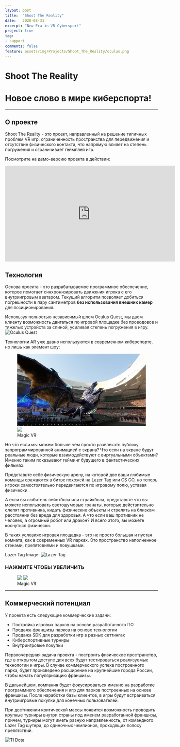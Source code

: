 ```yaml
---
layout: post
title:  "Shoot The Reality"
date:   2020-08-31
excerpt: "New Era in VR Cybersport"
project: true
tag: 
- support
comments: false
feature: assets/img/Projects/Shoot_The_Reality/oculus.png
---
```


# Shoot The Reality
# Новое слово в мире киберспорта!

---

## О проекте
Shoot The Reality - это проект, направленный на решение типичных проблем VR игр: ограниченность пространства для передвижения и отсутствие физического контакта, что напрямую влияет на степень погружения и ограничивает геймплей игр.

Посмотрите на демо-версию проекта в действии: 
<iframe width="560" height="315" src="https://www.youtube.com/embed/wMhThfyAqOY" frameborder="0" allowfullscreen> </iframe>

## Технология
Основа проекта - это разрабатываемое программное обеспечение, которое помогает синхронизировать движения игрока с его внутриигровым аватаром. Текущий алгоритм позволяет добиться погрешности в пару сантиметров **без использования внешних камер** для позиционирования. 

Используя полностью независимый шлем Oculus Quest, мы даем клиенту возможность двигаться по игровой площадке без проводовов и тяжелых устройств за спиной, усиливая степень погружения в игру.
![Oculus Quest]({{site.url}}/assets/img/Projects/Shoot_The_Reality/oculus.png)

Технологии AR уже давно используются в современном киберспорте, но лишь как элемент шоу:
<figure class="half">
    <a href="/assets/img/Projects/Shoot_The_Reality/magic_vr.png"><img src="/assets/img/Projects/Shoot_The_Reality/lol_ar.jpg"></a>
    <a href="/assets/img/Projects/Shoot_The_Reality/magic_real.png"><img src="/assets/img/Projects/Shoot_The_Reality/dota_vr.jpg"></a>
    <figcaption>Magic VR</figcaption>
</figure>

Но что если мы можем больше чем просто развлекать публику запрограммированной анимацией  с экрана? Что если на экране будут реальные люди, которые взаимодействуют с виртуальными объектами? Именно таким показывают гейминг будущего в фантастических фильмах.

Представьте себе физическую арену, на которой две ваши любимые команды сражаются в битве похожей на Lazer Tag или CS GO, но теперь игроки самостоятельно передвигаются по игровому полю, уставая физически.

А если вы любитель пейнтбола или страйкбола, представьте что вы можете использовать светошумовые гранаты, которые действительно слепят противника, кидать физические объекты и стрелять на близком расстоянии без вреда для здоровья. А что если ваш противник не человек, а огромный робот или дракон?
И всего этого, вы можете коснуться физически.

В таких условиях игровая площадка - это не просто большая и пустая комната, как в современных VR парках. Это пространство наполненное стенами, препятсвиями и ловушками.

Lazer Tag Image:
![Lazer Tag]({{site.url}}/assets/img/Projects/Shoot_The_Reality/Lazer_Tag.png)

### НАЖМИТЕ ЧТОБЫ УВЕЛИЧИТЬ
<figure class="half">
    <a href="/assets/img/Projects/Shoot_The_Reality/magic_vr.png"><img src="/assets/img/Projects/Shoot_The_Reality/magic_vr.png"></a>
    <a href="/assets/img/Projects/Shoot_The_Reality/magic_real.png"><img src="/assets/img/Projects/Shoot_The_Reality/magic_real.png"></a>
    <figcaption>Magic VR</figcaption>
</figure>


---

## Коммерческий потенциал
У проекта есть следующие коммерческие задачи:
 - Постройка игровых парков на основе разработанного ПО
 - Продажа франшизы парков на основе технологии
 - Продажа SDK для разработки игр в разных сеттингах
 - Киберспортивные турниры
 - Внутриигровые покупки

Первоочередная задача проекта - построить физическое пространство, где в открытом доступе для всех будут тестироваться реализуемые технологии и игры. В случае коммерческого успеха построенного парка, будет произведено расширение на крупнейшие города России, чтобы начать популяризацию франшизы.

В дальнейшем, компания будет фокусироваться именно на разработке программного обеспечения и игр для парков построенных на основе франшизы. После наработки базы клиентов, в игры будут встраиваться внутриигровые покупки для конечных пользователей.

При достижении критической массы появится возможность проводить крупные турниры внутри страны под именем разработанной франшизы, причем, турниры могут иметь разную направленность, от командного Lazer Tag шутера, до одиночных чемпионов, проходящих полосу препятствий.

![TI Dota]({{site.url}}/assets/img/Projects/Shoot_The_Reality/ti_dota.png)


